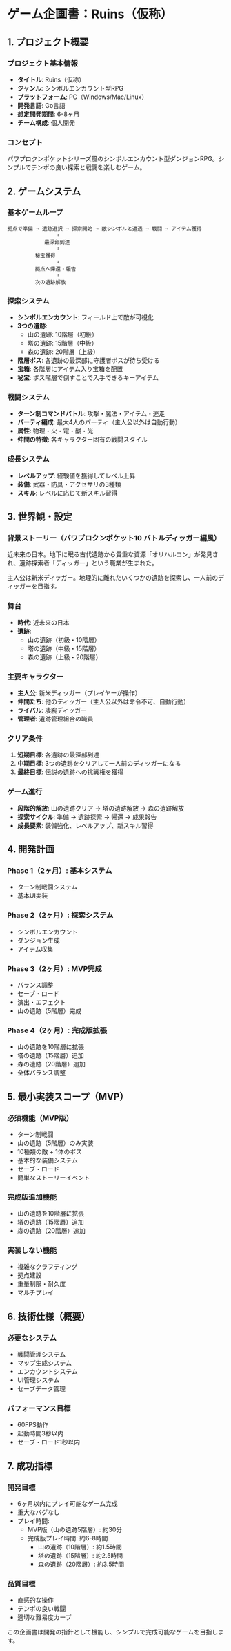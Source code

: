 # ゲーム企画書：Ruins（仮称）

## 1. プロジェクト概要

### プロジェクト基本情報
- **タイトル**: Ruins（仮称）
- **ジャンル**: シンボルエンカウント型RPG
- **プラットフォーム**: PC（Windows/Mac/Linux）
- **開発言語**: Go言語
- **想定開発期間**: 6-8ヶ月
- **チーム構成**: 個人開発

### コンセプト
パワプロクンポケットシリーズ風のシンボルエンカウント型ダンジョンRPG。シンプルでテンポの良い探索と戦闘を楽しむゲーム。

## 2. ゲームシステム

### 基本ゲームループ
```
拠点で準備 → 遺跡選択 → 探索開始 → 敵シンボルと遭遇 → 戦闘 → アイテム獲得
                ↓
            最深部到達
                ↓
         秘宝獲得
                ↓
         拠点へ帰還・報告
                ↓
         次の遺跡解放
```

### 探索システム
- **シンボルエンカウント**: フィールド上で敵が可視化
- **3つの遺跡**:
  - 山の遺跡: 10階層（初級）
  - 塔の遺跡: 15階層（中級）
  - 森の遺跡: 20階層（上級）
- **階層ボス**: 各遺跡の最深部に守護者ボスが待ち受ける
- **宝箱**: 各階層にアイテム入り宝箱を配置
- **秘宝**: ボス階層で倒すことで入手できるキーアイテム

### 戦闘システム
- **ターン制コマンドバトル**: 攻撃・魔法・アイテム・逃走
- **パーティ編成**: 最大4人のパーティ（主人公以外は自動行動）
- **属性**: 物理・火・電・酸・光
- **仲間の特徴**: 各キャラクター固有の戦闘スタイル

### 成長システム
- **レベルアップ**: 経験値を獲得してレベル上昇
- **装備**: 武器・防具・アクセサリの3種類
- **スキル**: レベルに応じて新スキル習得

## 3. 世界観・設定

### 背景ストーリー（パワプロクンポケット10 バトルディッガー編風）
近未来の日本。地下に眠る古代遺跡から貴重な資源「オリハルコン」が発見され、遺跡探索者「ディッガー」という職業が生まれた。

主人公は新米ディッガー。地理的に離れたいくつかの遺跡を探索し、一人前のディッガーを目指す。

### 舞台
- **時代**: 近未来の日本
- **遺跡**:
  - 山の遺跡（初級・10階層）
  - 塔の遺跡（中級・15階層）
  - 森の遺跡（上級・20階層）

### 主要キャラクター
- **主人公**: 新米ディッガー（プレイヤーが操作）
- **仲間たち**: 他のディッガー（主人公以外は命令不可、自動行動）
- **ライバル**: 凄腕ディッガー
- **管理者**: 遺跡管理組合の職員

### クリア条件
1. **短期目標**: 各遺跡の最深部到達
2. **中期目標**: 3つの遺跡をクリアして一人前のディッガーになる
3. **最終目標**: 伝説の遺跡への挑戦権を獲得

### ゲーム進行
- **段階的解放**: 山の遺跡クリア → 塔の遺跡解放 → 森の遺跡解放
- **探索サイクル**: 準備 → 遺跡探索 → 帰還 → 成果報告
- **成長要素**: 装備強化、レベルアップ、新スキル習得

## 4. 開発計画

### Phase 1（2ヶ月）: 基本システム
- ターン制戦闘システム
- 基本UI実装

### Phase 2（2ヶ月）: 探索システム
- シンボルエンカウント
- ダンジョン生成
- アイテム収集

### Phase 3（2ヶ月）: MVP完成
- バランス調整
- セーブ・ロード
- 演出・エフェクト
- 山の遺跡（5階層）完成

### Phase 4（2ヶ月）: 完成版拡張
- 山の遺跡を10階層に拡張
- 塔の遺跡（15階層）追加
- 森の遺跡（20階層）追加
- 全体バランス調整

## 5. 最小実装スコープ（MVP）

### 必須機能（MVP版）
- ターン制戦闘
- 山の遺跡（5階層）のみ実装
- 10種類の敵 + 1体のボス
- 基本的な装備システム
- セーブ・ロード
- 簡単なストーリーイベント

### 完成版追加機能
- 山の遺跡を10階層に拡張
- 塔の遺跡（15階層）追加
- 森の遺跡（20階層）追加

### 実装しない機能
- 複雑なクラフティング
- 拠点建設
- 重量制限・耐久度
- マルチプレイ

## 6. 技術仕様（概要）

### 必要なシステム
- 戦闘管理システム
- マップ生成システム
- エンカウントシステム
- UI管理システム
- セーブデータ管理

### パフォーマンス目標
- 60FPS動作
- 起動時間3秒以内
- セーブ・ロード1秒以内

## 7. 成功指標

### 開発目標
- 6ヶ月以内にプレイ可能なゲーム完成
- 重大なバグなし
- プレイ時間:
  - MVP版（山の遺跡5階層）: 約30分
  - 完成版プレイ時間: 約6-8時間
    - 山の遺跡（10階層）: 約1.5時間
    - 塔の遺跡（15階層）: 約2.5時間
    - 森の遺跡（20階層）: 約3.5時間

### 品質目標
- 直感的な操作
- テンポの良い戦闘
- 適切な難易度カーブ

この企画書は開発の指針として機能し、シンプルで完成可能なゲームを目指します。
